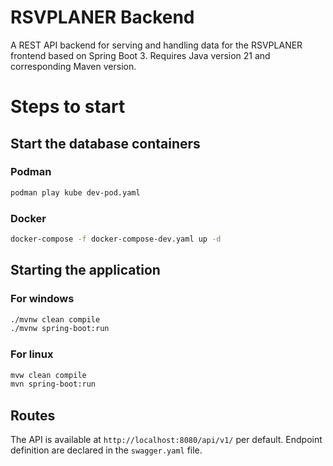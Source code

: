 # RSVPLANER Backend

A REST API backend for serving and handling data for the RSVPLANER frontend based on Spring Boot 3.
Requires Java version 21 and corresponding Maven version.

# Steps to start

## Start the database containers

### Podman

```bash
podman play kube dev-pod.yaml
```

### Docker

```bash
docker-compose -f docker-compose-dev.yaml up -d
```

## Starting the application

### For windows
```bash
./mvnw clean compile
./mvnw spring-boot:run
```

### For linux
```bash
mvw clean compile
mvn spring-boot:run
```

## Routes

The API is available at `http://localhost:8080/api/v1/` per default. Endpoint definition are declared
in the `swagger.yaml` file.
